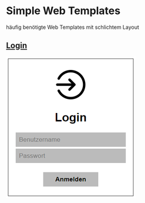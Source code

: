 # Simple Web Templates
häufig benötigte Web Templates mit schlichtem Layout


## [Login](login/)
![screenshot](login/screenshot.png)
